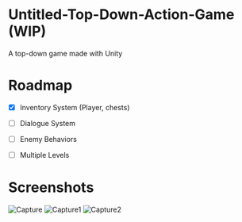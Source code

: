 # Untitled-Top-Down-Action-Game (WIP)
A top-down game made with Unity 

# Roadmap
- [x] Inventory System (Player, chests)
- [ ] Dialogue System 
- [ ] Enemy Behaviors
- [ ] Multiple Levels


# Screenshots

![Capture](https://user-images.githubusercontent.com/36055875/67298006-5877fe80-f4f3-11e9-94f5-60496577c731.PNG)
![Capture1](https://user-images.githubusercontent.com/36055875/67298028-5dd54900-f4f3-11e9-8d9c-11ce4bfbd35f.PNG)
![Capture2](https://user-images.githubusercontent.com/36055875/67298029-5e6ddf80-f4f3-11e9-8873-615c830beaf3.PNG)
